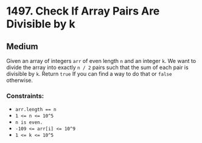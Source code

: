 # 1497. Check If Array Pairs Are Divisible by k

## Medium

Given an array of integers `arr` of even length `n` and an integer `k`. We want to divide the array into exactly `n / 2`
pairs such that the sum of each pair is divisible by `k`. Return `true` If you can find a way to do that or `false`
otherwise.

### Constraints:

- `arr.length == n`
- `1 <= n <= 10^5`
- `n is even.`
- `-109 <= arr[i] <= 10^9`
- `1 <= k <= 10^5`

